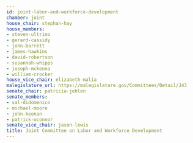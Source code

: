```yaml
---
id: joint-labor-and-workforce-development
chamber: joint
house_chair: stephan-hay
house_members:
- steven-ultrino
- gerard-cassidy
- john-barrett
- james-hawkins
- david-robertson
- susannah-whipps
- joseph-mckenna
- william-crocker
house_vice_chair: elizabeth-malia
malegislature_url: https://malegislature.gov/Committees/Detail/J43
senate_chair: patricia-jehlen
senate_members:
- sal-didomenico
- michael-moore
- john-keenan
- patrick-oconnor
senate_vice_chair: jason-lewis
title: Joint Committee on Labor and Workforce Development
---
```

